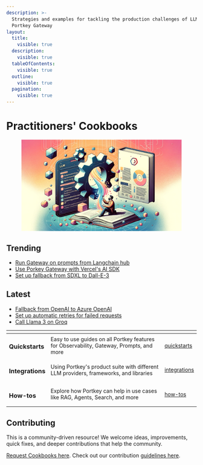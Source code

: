 ```yaml
---
description: >-
  Strategies and examples for tackling the production challenges of LLMs with
  Portkey Gateway
layout:
  title:
    visible: true
  description:
    visible: true
  tableOfContents:
    visible: true
  outline:
    visible: true
  pagination:
    visible: true
---
```


# Practitioners' Cookbooks

<figure><img src="../../.gitbook/assets/cookbook-header (1).png" alt=""><figcaption></figcaption></figure>

## Trending

* [Run Gateway on prompts from Langchain hub](https://github.com/Portkey-AI/gateway/blob/cookbook/examples/howtos/run-gateway-on-prompts-from-langchain-hub.md)
* [Use Porkey Gateway with Vercel's AI SDK](https://github.com/Portkey-AI/gateway/blob/cookbook/examples/integrations/vercel-ai.md)
* [Set up fallback from SDXL to Dall-E-3](https://github.com/Portkey-AI/gateway/blob/cookbook/examples/howtos/fallback-from-stable-diffusion-to-dall-e.ipynb)

## Latest

* [Fallback from OpenAI to Azure OpenAI](https://github.com/Portkey-AI/gateway/blob/cookbook/examples/howtos/fallback-from-openai-to-azure.ipynb)
* [Set up automatic retries for failed requests](https://github.com/Portkey-AI/gateway/blob/cookbook/examples/quickstarts/trigger-automatic-retries-on-llm-failures.md)
* [Call Llama 3 on Groq](https://github.com/Portkey-AI/gateway/blob/cookbook/examples/quickstarts/llama-3-on-groq.ipynb)

<table data-view="cards"><thead><tr><th></th><th></th><th data-hidden data-card-target data-type="content-ref"></th></tr></thead><tbody><tr><td><h3>Quickstarts</h3></td><td>Easy to use guides on all Portkey features for Observability, Gateway, Prompts, and more</td><td><a href="quickstarts/">quickstarts</a></td></tr><tr><td><h3>Integrations</h3></td><td>Using Portkey's product suite with different LLM providers, frameworks, and libraries</td><td><a href="integrations/">integrations</a></td></tr><tr><td><h3>How-tos</h3></td><td>Explore how Portkey can help in use cases like RAG, Agents, Search, and more</td><td><a href="how-tos/">how-tos</a></td></tr></tbody></table>

## Contributing

This is a community-driven resource! We welcome ideas, improvements, quick fixes, and deeper contributions that help the community.

[Request Cookbooks here](https://github.com/portkey-ai/gateway/issues). Check out our contribution [guidelines here](https://github.com/Portkey-AI/gateway/blob/cookbook/.github/CONTRIBUTING.md).
